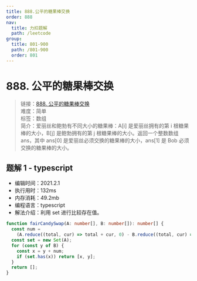 ```yaml
---
title: 888.公平的糖果棒交换
order: 888
nav:
  title: 力扣题解
  path: /leetcode
group:
  title: 801-900
  path: /801-900
  order: 801
---
```


# 888. 公平的糖果棒交换

> 链接：[888. 公平的糖果棒交换](https://leetcode-cn.com/problems/fair-candy-swap/)  
> 难度：简单  
> 标签：数组  
> 简介：爱丽丝和鲍勃有不同大小的糖果棒：A[i] 是爱丽丝拥有的第 i 根糖果棒的大小，B[j] 是鲍勃拥有的第 j 根糖果棒的大小。返回一个整数数组 ans，其中 ans[0] 是爱丽丝必须交换的糖果棒的大小，ans[1] 是 Bob 必须交换的糖果棒的大小。

## 题解 1 - typescript

- 编辑时间：2021.2.1
- 执行用时：132ms
- 内存消耗：49.2mb
- 编程语言：typescript
- 解法介绍：利用 set 进行比较存在值。

```typescript
function fairCandySwap(A: number[], B: number[]): number[] {
  const num =
    (A.reduce((total, cur) => total + cur, 0) - B.reduce((total, cur) => total + cur, 0)) / 2;
  const set = new Set(A);
  for (const y of B) {
    const x = y + num;
    if (set.has(x)) return [x, y];
  }
  return [];
}
```
